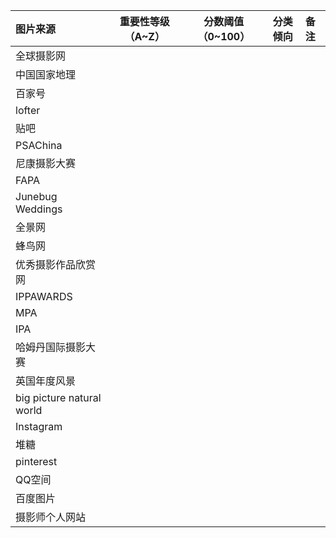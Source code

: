 | **图片来源**              | **重要性等级（A~Z）** | **分数阈值（0~100）** | **分类倾向** | **备注** |
| :------------------------ | :-------------------: | :-------------------: | :----------: | :------- |
| 全球摄影网                |                       |                       |              |          |
| 中国国家地理              |                       |                       |              |          |
| 百家号                    |                       |                       |              |          |
| lofter                    |                       |                       |              |          |
| 贴吧                      |                       |                       |              |          |
| PSAChina                  |                       |                       |              |          |
| 尼康摄影大赛              |                       |                       |              |          |
| FAPA                      |                       |                       |              |          |
| Junebug Weddings          |                       |                       |              |          |
| 全景网                    |                       |                       |              |          |
| 蜂鸟网                    |                       |                       |              |          |
| 优秀摄影作品欣赏网        |                       |                       |              |          |
| IPPAWARDS                 |                       |                       |              |          |
| MPA                       |                       |                       |              |          |
| IPA                       |                       |                       |              |          |
| 哈姆丹国际摄影大赛        |                       |                       |              |          |
| 英国年度风景              |                       |                       |              |          |
| big picture natural world |                       |                       |              |          |
| Instagram |                       |                       |              |          |
| 堆糖 |                       |                       |              |          |
| pinterest |                       |                       |              |          |
| QQ空间 |                       |                       |              |          |
| 百度图片 |                       |                       |              |          |
| 摄影师个人网站 |                       |                       |              |          |
